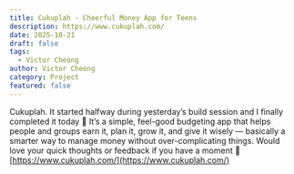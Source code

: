 ```yaml
---
title: Cukuplah - Cheerful Money App for Teens
description: https://www.cukuplah.com/
date: 2025-10-21
draft: false
tags:
  - Victor Cheong
author: Victor Cheong
category: Project
featured: false
---
```

Cukuplah. It started halfway during yesterday’s build session and I finally completed it today 🙌 It’s a simple, feel-good budgeting app that helps people and groups earn it, plan it, grow it, and give it wisely — basically a smarter way to manage money without over-complicating things. Would love your quick thoughts or feedback if you have a moment 🙏 [https://www.cukuplah.com/](https://www.cukuplah.com/)